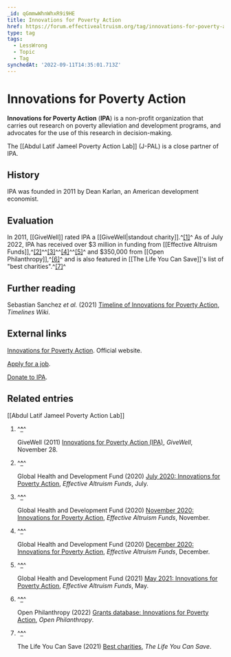 ```yaml
---
_id: qGmmwWhnWhxR9i9HE
title: Innovations for Poverty Action
href: https://forum.effectivealtruism.org/tag/innovations-for-poverty-action
type: tag
tags:
  - LessWrong
  - Topic
  - Tag
synchedAt: '2022-09-11T14:35:01.713Z'
---
```

# Innovations for Poverty Action

**Innovations for Poverty Action** (**IPA**) is a non-profit organization that carries out research on poverty alleviation and development programs, and advocates for the use of this research in decision-making.

The [[Abdul Latif Jameel Poverty Action Lab]] (J-PAL) is a close partner of IPA.

History
-------

IPA was founded in 2011 by Dean Karlan, an American development economist.

Evaluation
----------

In 2011, [[GiveWell]] rated IPA a [[GiveWell|standout charity]].^[\[1\]](#fnl2pqdcpoyqm)^ As of July 2022, IPA has received over $3 million in funding from [[Effective Altruism Funds]],^[\[2\]](#fnhyveam4pdpl)^^[\[3\]](#fn4dwygma5xid)^^[\[4\]](#fn4q3wf1c50kb)^^[\[5\]](#fnhsh9ywlm0ma)^ and $350,000 from [[Open Philanthropy]],^[\[6\]](#fni3bhnym7pe)^ and is also featured in [[The Life You Can Save]]'s list of "best charities".^[\[7\]](#fnf5mcbxp93a9)^

Further reading
---------------

Sebastian Sanchez *et al.* (2021) [Timeline of Innovations for Poverty Action](https://timelines.issarice.com/wiki/Timeline_of_Innovations_for_Poverty_Action), *Timelines Wiki*.

External links
--------------

[Innovations for Poverty Action](https://www.poverty-action.org/). Official website.

[Apply for a job](https://www.poverty-action.org/work-with-ipa/current-opportunities).

[Donate to IPA](https://donate.poverty-action.org/give/192232/#!/donation/checkout).

Related entries
---------------

[[Abdul Latif Jameel Poverty Action Lab]]

1.  ^**[^](#fnrefl2pqdcpoyqm)**^
    
    GiveWell (2011) [Innovations for Poverty Action (IPA)](https://www.givewell.org/international/charities/ipa), *GiveWell*, November 28.
    
2.  ^**[^](#fnrefhyveam4pdpl)**^
    
    Global Health and Development Fund (2020) [July 2020: Innovations for Poverty Action](https://funds.effectivealtruism.org/funds/payouts/july-2020-innovations-for-poverty-action), *Effective Altruism Funds*, July. 
    
3.  ^**[^](#fnref4dwygma5xid)**^
    
    Global Health and Development Fund (2020) [November 2020: Innovations for Poverty Action](https://funds.effectivealtruism.org/funds/payouts/november-2020-innovations-for-poverty-action), *Effective Altruism Funds*, November. 
    
4.  ^**[^](#fnref4q3wf1c50kb)**^
    
    Global Health and Development Fund (2020) [December 2020: Innovations for Poverty Action](https://funds.effectivealtruism.org/funds/payouts/december-2020-innovations-for-poverty-action), *Effective Altruism Funds*, December. 
    
5.  ^**[^](#fnrefhsh9ywlm0ma)**^
    
    Global Health and Development Fund (2021) [May 2021: Innovations for Poverty Action](https://funds.effectivealtruism.org/funds/payouts/may-2021-innovations-for-poverty-action), *Effective Altruism Funds*, May.
    
6.  ^**[^](#fnrefi3bhnym7pe)**^
    
    Open Philanthropy (2022) [Grants database: Innovations for Poverty Action](https://www.openphilanthropy.org/grants/?q=&organization-name=innovations-for-poverty-action), *Open Philanthropy*.
    
7.  ^**[^](#fnreff5mcbxp93a9)**^
    
    The Life You Can Save (2021) [Best charities](https://www.thelifeyoucansave.org/best-charities/), *The Life You Can Save*.